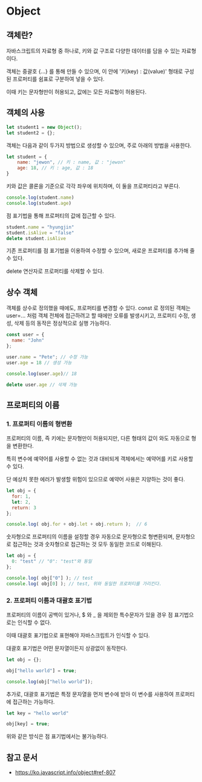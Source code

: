 # Object

## 객체란?

자바스크립트의 자료형 중 하나로, 키와 값 구조로 다양한 데이터를 담을 수 있는 자료형이다.

객체는 중괄호 {...} 를 통해 만들 수 있으며, 이 안에 '키(key) : 값(value)' 형태로 구성된 프로퍼티를 쉼표로 구분하여 넣을 수 있다. 

이때 키는 문자형만이 허용되고, 값에는 모든 자료형이 허용된다. 

## 객체의 사용

```jsx
let student1 = new Object();
let student2 = {};
```

객체는 다음과 같이 두가지 방법으로 생성할 수 있으며, 주로 아래의 방법을 사용한다.

```jsx
let student = {
    name: "jewon", // 키 : name, 값 : "jewon"
    age: 18, // 키 : age, 값 : 18
}
```

키와 값은 콜론을 기준으로 각각 좌우에 위치하며, 이 둘을 프로퍼티라고 부른다. 

```jsx
console.log(student.name)
console.log(student.age)
```

점 표기법을 통해 프로퍼티의 값에 접근할 수 있다. 

```jsx
student.name = "hyungjin"
student.isAlive = "false"
delete student.isAlive
```

기존 프로퍼티를 점 표기법을 이용하여 수정할 수 있으며, 새로운 프로퍼티를 추가해 줄 수 있다.

delete 연산자로 프로퍼티를 삭제할 수 있다. 

## 상수 객체

객체를 상수로 정의했을 때에도, 프로퍼티를 변경할 수 있다. const 로 정의된 객체는 user=... 처럼 객체 전체에 접근하려고 할 때에만 오류를 발생시키고, 프로퍼티 수정, 생성, 삭제 등의 동작은 정상적으로 실행 가능하다.

```jsx
const user = {
  name: "John"
};

user.name = "Pete"; // 수정 가능
user.age = 18 // 생성 가능

console.log(user.age)// 18

delete user.age // 삭제 가능
```

## 프로퍼티의 이름

### 1. 프로퍼티 이름의 형변환

프로퍼티의 이름, 즉 키에는 문자형만이 허용되지만, 다른 형태의 값이 와도 자동으로 형을 변환한다.

특히 변수에 예약어를 사용할 수 없는 것과 대비되게 객체에서는 예약어를 키로 사용할 수 있다. 

단 예상치 못한 에러가 발생할 위험이 있으므로 예약어 사용은 지양하는 것이 좋다.

```jsx 
let obj = {
  for: 1,
  let: 2,
  return: 3
};

console.log( obj.for + obj.let + obj.return );  // 6
```

숫자형으로 프로퍼티의 이름을 설정할 경우 자동으로 문자형으로 형변환되며, 문자형으로 접근하는 것과 숫자형으로 접근하는 것 모두 동일한 코드로 이해된다.

```jsx
let obj = {
  0: "test" // "0": "test"와 동일
};

console.log( obj["0"] ); // test
console.log( obj[0] ); // test, 위와 동일한 프로퍼티를 가리킨다.
```

### 2. 프로퍼티 이름과 대괄호 표기법

프로퍼티의 이름이 공백이 있거나, $ 와 _ 을 제외한 특수문자가 있을 경우 점 표기법으로는 인식할 수 없다. 

이때 대괄호 표기법으로 표현해야 자바스크립트가 인식할 수 있다.

대괄호 표기법은 어떤 문자열이든지 상광없이 동작한다.

```jsx
let obj = {};

obj["hello world"] = true;

console.log(obj["hello world"]);
```

추가로, 대괄호 표기법은 특정 문자열을 먼저 변수에 받아 이 변수를 사용하여 프로퍼티에 접근하는 가능하다.

```jsx 
let key = "hello world"

obj[key] = true;
```

위와 같은 방식은 점 표기법에서는 불가능하다. 

## 참고 문서

- https://ko.javascript.info/object#ref-807